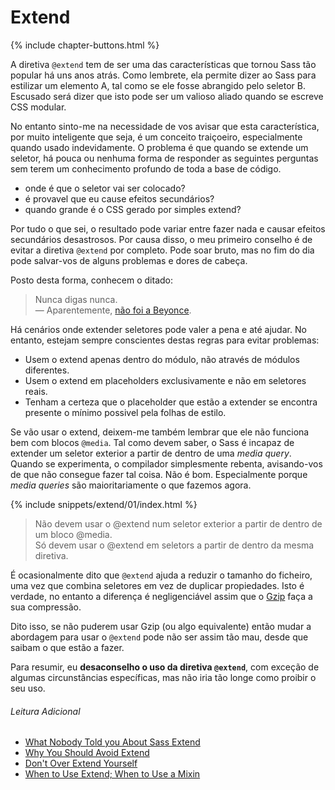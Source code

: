 
# Extend

{% include chapter-buttons.html %}

A diretiva `@extend` tem de ser uma das características que tornou Sass tão popular há uns anos atrás. Como lembrete, ela permite dizer ao Sass para estilizar um elemento A, tal como se ele fosse abrangido pelo seletor B. Escusado será dizer que isto pode ser um valioso aliado quando se escreve CSS modular.

No entanto sinto-me na necessidade de vos avisar que esta característica, por muito inteligente que seja, é um conceito traiçoeiro, especialmente quando usado indevidamente. O problema é que quando se extende um seletor, há pouca ou nenhuma forma de responder as seguintes perguntas sem terem um conhecimento profundo de toda a base de código.

* onde é que o seletor vai ser colocado?
* é provavel que eu cause efeitos secundários?
* quando grande é o CSS gerado por simples extend?

Por tudo o que sei, o resultado pode variar entre fazer nada e causar efeitos secundários desastrosos. Por causa disso, o meu primeiro conselho é de evitar a diretiva `@extend` por completo. Pode soar bruto, mas no fim do dia pode salvar-vos de alguns problemas e dores de cabeça.

Posto desta forma, conhecem o ditado:

> Nunca digas nunca.<br>
> &mdash; Aparentemente, [não foi a Beyonce](https://github.com/HugoGiraudel/sass-guidelines/issues/31#issuecomment-69112419).

Há cenários onde extender seletores pode valer a pena e até ajudar. No entanto, estejam sempre conscientes destas regras para evitar problemas:

* Usem o extend apenas dentro do módulo, não através de módulos diferentes.
* Usem o extend em placeholders exclusivamente e não em seletores reais.
* Tenham a certeza que o placeholder que estão a extender se encontra presente o mínimo possivel pela folhas de estilo.

Se vão usar o extend, deixem-me também lembrar que ele não funciona bem com blocos `@media`. Tal como devem saber, o Sass é incapaz de extender um seletor exterior a partir de dentro de uma *media query*. Quando se experimenta, o compilador simplesmente rebenta, avisando-vos de que não consegue fazer tal coisa. Não é bom. Especialmente porque *media queries* são maioritariamente o que fazemos agora.

{% include snippets/extend/01/index.html %}

> Não devem usar o @extend num seletor exterior a partir de dentro de um bloco @media. <br>
> Só devem usar o @extend em seletors a partir de dentro da mesma diretiva.

<div class="note">
  <p>É ocasionalmente dito que <code>@extend</code> ajuda a reduzir o tamanho do ficheiro, uma vez que combina seletores em vez de duplicar propiedades. Isto é verdade, no entanto a diferença é negligenciável assim que o <a href="http://en.wikipedia.org/wiki/Gzip">Gzip</a> faça a sua compressão.</p>
  <p>Dito isso, se não puderem usar Gzip (ou algo equivalente) então mudar a abordagem para usar o <code>@extend</code> pode não ser assim tão mau, desde que saibam o que estão a fazer.</p>
</div>

Para resumir, eu **desaconselho o uso da diretiva `@extend`**, com exceção de algumas circunstâncias específicas, mas não iria tão longe como proibir o seu uso.

###### Leitura Adicional

* [What Nobody Told you About Sass Extend](http://www.sitepoint.com/sass-extend-nobody-told-you/)
* [Why You Should Avoid Extend](http://www.sitepoint.com/avoid-sass-extend/)
* [Don't Over Extend Yourself](http://pressupinc.com/blog/2014/11/dont-overextend-yourself-in-sass/)
* [When to Use Extend; When to Use a Mixin](http://csswizardry.com/2014/11/when-to-use-extend-when-to-use-a-mixin/)

